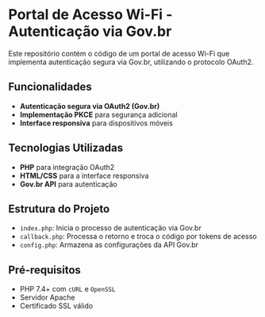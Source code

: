 # Portal de Acesso Wi-Fi - Autenticação via Gov.br

Este repositório contém o código de um portal de acesso Wi-Fi que implementa autenticação segura via Gov.br, utilizando o protocolo OAuth2.

## Funcionalidades

- **Autenticação segura via OAuth2 (Gov.br)**
- **Implementação PKCE** para segurança adicional
- **Interface responsiva** para dispositivos móveis

## Tecnologias Utilizadas

- **PHP** para integração OAuth2
- **HTML/CSS** para a interface responsiva
- **Gov.br API** para autenticação

## Estrutura do Projeto

- `index.php`: Inicia o processo de autenticação via Gov.br
- `callback.php`: Processa o retorno e troca o código por tokens de acesso
- `config.php`: Armazena as configurações da API Gov.br

## Pré-requisitos

- PHP 7.4+ com `cURL` e `OpenSSL`
- Servidor Apache
- Certificado SSL válido
